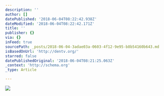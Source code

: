 ```yaml
---
description: ''
author: []
datePublished: '2018-06-04T08:22:42.938Z'
dateModified: '2018-06-04T08:22:42.171Z'
title: ''
publisher: {}
via: {}
inFeed: true
sourcePath: _posts/2018-06-04-3adae03a-0603-4f12-9e95-b8b54160b643.md
isBasedOnUrl: 'http://dentv.org/'
starred: false
datePublishedOriginal: '2018-06-04T08:21:25.063Z'
_context: 'http://schema.org'
_type: Article

---
```

![](https://imgflo.herokuapp.com/graph/2b2431f8e7ba7b0/0ceee8f7da2aa56afdf5d1376811e912/croprotate.png?cropheight=819&cropwidth=1745&degrees=0&input=https%3A%2F%2Fthe-grid-user-content.s3-us-west-2.amazonaws.com%2F759c2c9b-29dc-44a2-9a09-0bdfeeaac869.png&x=7&y=0)